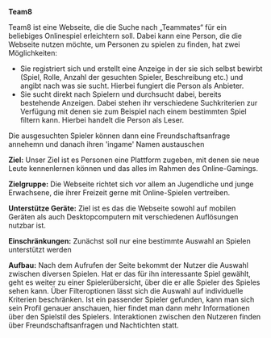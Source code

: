 **Team8**

Team8 ist eine Webseite, die die Suche nach „Teammates“ für ein beliebiges Onlinespiel erleichtern soll. Dabei kann eine Person, die die Webseite nutzen möchte, um Personen zu spielen zu finden, hat zwei Möglichkeiten:
*  Sie registriert sich und erstellt eine Anzeige in der sie sich selbst bewirbt (Spiel, Rolle, Anzahl der gesuchten Spieler, Beschreibung etc.) und angibt nach was sie sucht. Hierbei fungiert die Person als Anbieter.
*  Sie sucht direkt nach Spielern und durchsucht dabei, bereits bestehende Anzeigen. Dabei stehen ihr verschiedene Suchkriterien zur Verfügung mit denen sie zum Beispiel nach einem bestimmten Spiel filtern kann. Hierbei handelt die Person als Leser.

Die ausgesuchten Spieler können dann eine Freundschaftsanfrage annehemn und danach ihren 'ingame' Namen austauschen

**Ziel:** Unser Ziel ist es Personen eine Plattform zugeben, mit denen sie neue Leute kennenlernen können und das alles im Rahmen des Online-Gamings.

**Zielgruppe:** Die Webseite richtet sich vor allem an Jugendliche und junge Erwachsene, die ihrer Freizeit gerne mit Online-Spielen vertreiben. 

**Unterstütze Geräte:** Ziel ist es das die Webseite sowohl auf mobilen Geräten als auch Desktopcomputern mit verschiedenen Auflösungen nutzbar ist.

**Einschränkungen:** Zunächst soll nur eine bestimmte Auswahl an Spielen unterstützt werden


**Aufbau:** Nach dem Aufrufen der Seite bekommt der Nutzer die Auswahl zwischen diversen Spielen. Hat er das für ihn 
interessante Spiel gewählt, geht es weiter zu einer Spielerübersicht, über die er alle Spieler des Spieles 
sehen kann.
Über Filteroptionen lässt sich die Auswahl auf individuelle Kriterien beschränken.
Ist ein passender Spieler gefunden, kann man sich sein Profil genauer anschauen, hier findet man dann mehr 
Informationen über den Spielstil des Spielers.
Interaktionen zwischen den Nutzeren finden über Freundschaftsanfragen und Nachtichten statt.
